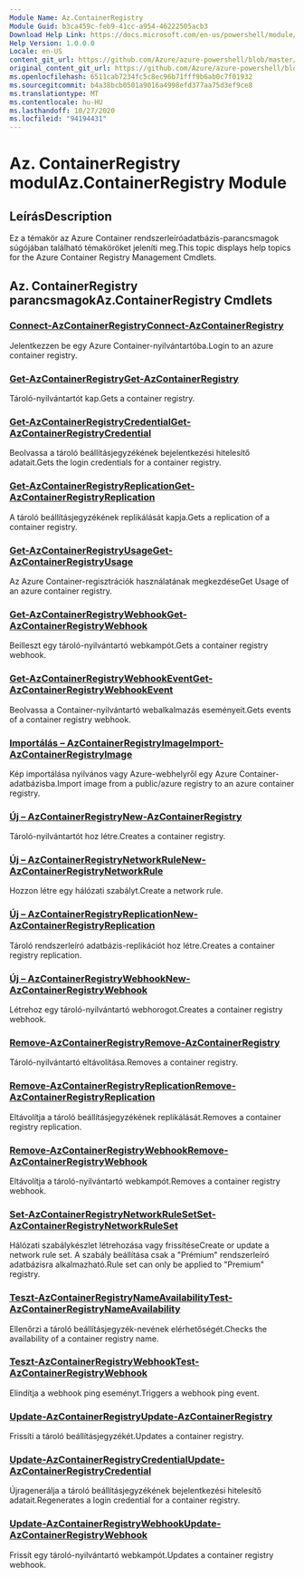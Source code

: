 ```yaml
---
Module Name: Az.ContainerRegistry
Module Guid: b3ca459c-feb9-41cc-a954-46222505acb3
Download Help Link: https://docs.microsoft.com/en-us/powershell/module/az.containerregistry
Help Version: 1.0.0.0
Locale: en-US
content_git_url: https://github.com/Azure/azure-powershell/blob/master/src/ContainerRegistry/ContainerRegistry/help/Az.ContainerRegistry.md
original_content_git_url: https://github.com/Azure/azure-powershell/blob/master/src/ContainerRegistry/ContainerRegistry/help/Az.ContainerRegistry.md
ms.openlocfilehash: 6511cab7234fc5c8ec96b71fff9b6ab0c7f01932
ms.sourcegitcommit: b4a38bcb0501a9016a4998efd377aa75d3ef9ce8
ms.translationtype: MT
ms.contentlocale: hu-HU
ms.lasthandoff: 10/27/2020
ms.locfileid: "94194431"
---
```

# <span data-ttu-id="1c569-101">Az. ContainerRegistry modul</span><span class="sxs-lookup"><span data-stu-id="1c569-101">Az.ContainerRegistry Module</span></span>
## <span data-ttu-id="1c569-102">Leírás</span><span class="sxs-lookup"><span data-stu-id="1c569-102">Description</span></span>
<span data-ttu-id="1c569-103">Ez a témakör az Azure Container rendszerleíróadatbázis-parancsmagok súgójában található témaköröket jeleníti meg.</span><span class="sxs-lookup"><span data-stu-id="1c569-103">This topic displays help topics for the Azure Container Registry Management Cmdlets.</span></span>

## <span data-ttu-id="1c569-104">Az. ContainerRegistry parancsmagok</span><span class="sxs-lookup"><span data-stu-id="1c569-104">Az.ContainerRegistry Cmdlets</span></span>
### [<span data-ttu-id="1c569-105">Connect-AzContainerRegistry</span><span class="sxs-lookup"><span data-stu-id="1c569-105">Connect-AzContainerRegistry</span></span>](Connect-AzContainerRegistry.md)
<span data-ttu-id="1c569-106">Jelentkezzen be egy Azure Container-nyilvántartóba.</span><span class="sxs-lookup"><span data-stu-id="1c569-106">Login to an azure container registry.</span></span>

### [<span data-ttu-id="1c569-107">Get-AzContainerRegistry</span><span class="sxs-lookup"><span data-stu-id="1c569-107">Get-AzContainerRegistry</span></span>](Get-AzContainerRegistry.md)
<span data-ttu-id="1c569-108">Tároló-nyilvántartót kap.</span><span class="sxs-lookup"><span data-stu-id="1c569-108">Gets a container registry.</span></span>

### [<span data-ttu-id="1c569-109">Get-AzContainerRegistryCredential</span><span class="sxs-lookup"><span data-stu-id="1c569-109">Get-AzContainerRegistryCredential</span></span>](Get-AzContainerRegistryCredential.md)
<span data-ttu-id="1c569-110">Beolvassa a tároló beállításjegyzékének bejelentkezési hitelesítő adatait.</span><span class="sxs-lookup"><span data-stu-id="1c569-110">Gets the login credentials for a container registry.</span></span>

### [<span data-ttu-id="1c569-111">Get-AzContainerRegistryReplication</span><span class="sxs-lookup"><span data-stu-id="1c569-111">Get-AzContainerRegistryReplication</span></span>](Get-AzContainerRegistryReplication.md)
<span data-ttu-id="1c569-112">A tároló beállításjegyzékének replikálását kapja.</span><span class="sxs-lookup"><span data-stu-id="1c569-112">Gets a replication of a container registry.</span></span>

### [<span data-ttu-id="1c569-113">Get-AzContainerRegistryUsage</span><span class="sxs-lookup"><span data-stu-id="1c569-113">Get-AzContainerRegistryUsage</span></span>](Get-AzContainerRegistryUsage.md)
<span data-ttu-id="1c569-114">Az Azure Container-regisztrációk használatának megkezdése</span><span class="sxs-lookup"><span data-stu-id="1c569-114">Get Usage of an azure container registry.</span></span>

### [<span data-ttu-id="1c569-115">Get-AzContainerRegistryWebhook</span><span class="sxs-lookup"><span data-stu-id="1c569-115">Get-AzContainerRegistryWebhook</span></span>](Get-AzContainerRegistryWebhook.md)
<span data-ttu-id="1c569-116">Beilleszt egy tároló-nyilvántartó webkampót.</span><span class="sxs-lookup"><span data-stu-id="1c569-116">Gets a container registry webhook.</span></span>

### [<span data-ttu-id="1c569-117">Get-AzContainerRegistryWebhookEvent</span><span class="sxs-lookup"><span data-stu-id="1c569-117">Get-AzContainerRegistryWebhookEvent</span></span>](Get-AzContainerRegistryWebhookEvent.md)
<span data-ttu-id="1c569-118">Beolvassa a Container-nyilvántartó webalkalmazás eseményeit.</span><span class="sxs-lookup"><span data-stu-id="1c569-118">Gets events of a container registry webhook.</span></span>

### [<span data-ttu-id="1c569-119">Importálás – AzContainerRegistryImage</span><span class="sxs-lookup"><span data-stu-id="1c569-119">Import-AzContainerRegistryImage</span></span>](Import-AzContainerRegistryImage.md)
<span data-ttu-id="1c569-120">Kép importálása nyilvános vagy Azure-webhelyről egy Azure Container-adatbázisba.</span><span class="sxs-lookup"><span data-stu-id="1c569-120">Import image from a public/azure registry to an azure container registry.</span></span>

### [<span data-ttu-id="1c569-121">Új – AzContainerRegistry</span><span class="sxs-lookup"><span data-stu-id="1c569-121">New-AzContainerRegistry</span></span>](New-AzContainerRegistry.md)
<span data-ttu-id="1c569-122">Tároló-nyilvántartót hoz létre.</span><span class="sxs-lookup"><span data-stu-id="1c569-122">Creates a container registry.</span></span>

### [<span data-ttu-id="1c569-123">Új – AzContainerRegistryNetworkRule</span><span class="sxs-lookup"><span data-stu-id="1c569-123">New-AzContainerRegistryNetworkRule</span></span>](New-AzContainerRegistryNetworkRule.md)
<span data-ttu-id="1c569-124">Hozzon létre egy hálózati szabályt.</span><span class="sxs-lookup"><span data-stu-id="1c569-124">Create a network rule.</span></span>

### [<span data-ttu-id="1c569-125">Új – AzContainerRegistryReplication</span><span class="sxs-lookup"><span data-stu-id="1c569-125">New-AzContainerRegistryReplication</span></span>](New-AzContainerRegistryReplication.md)
<span data-ttu-id="1c569-126">Tároló rendszerleíró adatbázis-replikációt hoz létre.</span><span class="sxs-lookup"><span data-stu-id="1c569-126">Creates a container registry replication.</span></span>

### [<span data-ttu-id="1c569-127">Új – AzContainerRegistryWebhook</span><span class="sxs-lookup"><span data-stu-id="1c569-127">New-AzContainerRegistryWebhook</span></span>](New-AzContainerRegistryWebhook.md)
<span data-ttu-id="1c569-128">Létrehoz egy tároló-nyilvántartó webhorogot.</span><span class="sxs-lookup"><span data-stu-id="1c569-128">Creates a container registry webhook.</span></span>

### [<span data-ttu-id="1c569-129">Remove-AzContainerRegistry</span><span class="sxs-lookup"><span data-stu-id="1c569-129">Remove-AzContainerRegistry</span></span>](Remove-AzContainerRegistry.md)
<span data-ttu-id="1c569-130">Tároló-nyilvántartó eltávolítása.</span><span class="sxs-lookup"><span data-stu-id="1c569-130">Removes a container registry.</span></span>

### [<span data-ttu-id="1c569-131">Remove-AzContainerRegistryReplication</span><span class="sxs-lookup"><span data-stu-id="1c569-131">Remove-AzContainerRegistryReplication</span></span>](Remove-AzContainerRegistryReplication.md)
<span data-ttu-id="1c569-132">Eltávolítja a tároló beállításjegyzékének replikálását.</span><span class="sxs-lookup"><span data-stu-id="1c569-132">Removes a container registry replication.</span></span>

### [<span data-ttu-id="1c569-133">Remove-AzContainerRegistryWebhook</span><span class="sxs-lookup"><span data-stu-id="1c569-133">Remove-AzContainerRegistryWebhook</span></span>](Remove-AzContainerRegistryWebhook.md)
<span data-ttu-id="1c569-134">Eltávolítja a tároló-nyilvántartó webkampót.</span><span class="sxs-lookup"><span data-stu-id="1c569-134">Removes a container registry webhook.</span></span>

### [<span data-ttu-id="1c569-135">Set-AzContainerRegistryNetworkRuleSet</span><span class="sxs-lookup"><span data-stu-id="1c569-135">Set-AzContainerRegistryNetworkRuleSet</span></span>](Set-AzContainerRegistryNetworkRuleSet.md)
<span data-ttu-id="1c569-136">Hálózati szabálykészlet létrehozása vagy frissítése</span><span class="sxs-lookup"><span data-stu-id="1c569-136">Create or update a network rule set.</span></span> <span data-ttu-id="1c569-137">A szabály beállítása csak a "Prémium" rendszerleíró adatbázisra alkalmazható.</span><span class="sxs-lookup"><span data-stu-id="1c569-137">Rule set can only be applied to "Premium" registry.</span></span>

### [<span data-ttu-id="1c569-138">Teszt-AzContainerRegistryNameAvailability</span><span class="sxs-lookup"><span data-stu-id="1c569-138">Test-AzContainerRegistryNameAvailability</span></span>](Test-AzContainerRegistryNameAvailability.md)
<span data-ttu-id="1c569-139">Ellenőrzi a tároló beállításjegyzék-nevének elérhetőségét.</span><span class="sxs-lookup"><span data-stu-id="1c569-139">Checks the availability of a container registry name.</span></span>

### [<span data-ttu-id="1c569-140">Teszt-AzContainerRegistryWebhook</span><span class="sxs-lookup"><span data-stu-id="1c569-140">Test-AzContainerRegistryWebhook</span></span>](Test-AzContainerRegistryWebhook.md)
<span data-ttu-id="1c569-141">Elindítja a webhook ping eseményt.</span><span class="sxs-lookup"><span data-stu-id="1c569-141">Triggers a webhook ping event.</span></span>

### [<span data-ttu-id="1c569-142">Update-AzContainerRegistry</span><span class="sxs-lookup"><span data-stu-id="1c569-142">Update-AzContainerRegistry</span></span>](Update-AzContainerRegistry.md)
<span data-ttu-id="1c569-143">Frissíti a tároló beállításjegyzékét.</span><span class="sxs-lookup"><span data-stu-id="1c569-143">Updates a container registry.</span></span>

### [<span data-ttu-id="1c569-144">Update-AzContainerRegistryCredential</span><span class="sxs-lookup"><span data-stu-id="1c569-144">Update-AzContainerRegistryCredential</span></span>](Update-AzContainerRegistryCredential.md)
<span data-ttu-id="1c569-145">Újragenerálja a tároló beállításjegyzékének bejelentkezési hitelesítő adatait.</span><span class="sxs-lookup"><span data-stu-id="1c569-145">Regenerates a login credential for a container registry.</span></span>

### [<span data-ttu-id="1c569-146">Update-AzContainerRegistryWebhook</span><span class="sxs-lookup"><span data-stu-id="1c569-146">Update-AzContainerRegistryWebhook</span></span>](Update-AzContainerRegistryWebhook.md)
<span data-ttu-id="1c569-147">Frissít egy tároló-nyilvántartó webkampót.</span><span class="sxs-lookup"><span data-stu-id="1c569-147">Updates a container registry webhook.</span></span>

